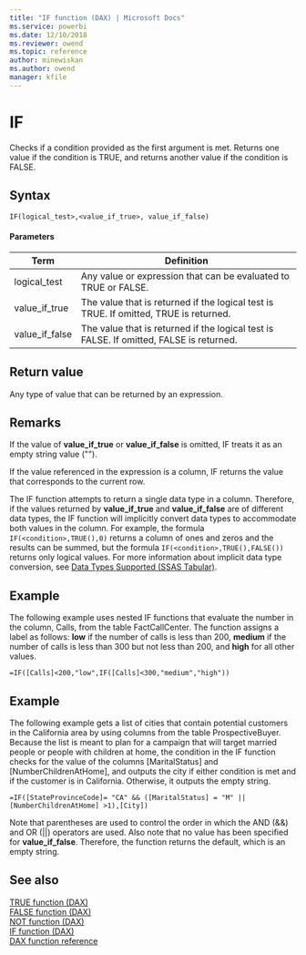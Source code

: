 ```yaml
---
title: "IF function (DAX) | Microsoft Docs"
ms.service: powerbi 
ms.date: 12/10/2018
ms.reviewer: owend
ms.topic: reference
author: minewiskan
ms.author: owend
manager: kfile
---
```

# IF
Checks if a condition provided as the first argument is met. Returns one value if the condition is TRUE, and returns another value if the condition is FALSE.  
  
## Syntax  
  
```dax
IF(logical_test>,<value_if_true>, value_if_false)  
```
  
#### Parameters  
  
|Term|Definition|  
|--------|--------------|  
|logical_test|Any value or expression that can be evaluated to TRUE or FALSE.|  
|value_if_true|The value that is returned if the logical test is TRUE. If omitted, TRUE is returned.|  
|value_if_false|The value that is returned if the logical test is FALSE. If omitted, FALSE is returned.|  
  
## Return value  
Any type of value that can be returned by an expression.  
  
## Remarks  
If the value of **value_if_true** or **value_if_false** is omitted, IF treats it as an empty string value ("").  
  
If the value referenced in the expression is a column, IF returns the value that corresponds to the current row.  
  
The IF function attempts to return a single data type in a column. Therefore, if the values returned by **value_if_true** and **value_if_false** are of different data types, the IF function will implicitly convert data types to accommodate both values in the column. For example, the formula `IF(<condition>,TRUE(),0)` returns a column of ones and zeros and the results can be summed, but the formula `IF(<condition>,TRUE(),FALSE())` returns only logical values. For more information about implicit data type conversion, see [Data Types Supported (SSAS Tabular)](https://msdn.microsoft.com/en-us/92993f7b-7243-4aec-906d-0b0379798242).  
  
## Example  
The following example uses nested IF functions that evaluate the number in the column, Calls, from the table FactCallCenter. The function assigns a label as follows: **low** if the number of calls is less than 200, **medium** if the number of calls is less than 300 but not less than 200, and **high** for all other values.  
  
```dax
=IF([Calls]<200,"low",IF([Calls]<300,"medium","high"))  
```
  
## Example  
The following example gets a list of cities that contain potential customers in the California area by using columns from the table ProspectiveBuyer. Because the list is meant to plan for a campaign that will target married people or people with children at home, the condition in the IF function checks for the value of the columns [MaritalStatus] and [NumberChildrenAtHome], and outputs the city if either condition is met and if the customer is in California. Otherwise, it outputs the empty string.  
  
```dax
=IF([StateProvinceCode]= "CA" && ([MaritalStatus] = "M" || [NumberChildrenAtHome] >1),[City])  
```

Note that parentheses are used to control the order in which the AND (&amp;&amp;) and OR (||) operators are used. Also note that no value has been specified for **value_if_false**. Therefore, the function returns the default, which is an empty string.  
  
## See also  
[TRUE function &#40;DAX&#41;](true-function-dax.md)  
[FALSE function &#40;DAX&#41;](false-function-dax.md)  
[NOT function &#40;DAX&#41;](not-function-dax.md)  
[IF function &#40;DAX&#41;](if-function-dax.md)  
[DAX function reference](dax-function-reference.md)  
  
